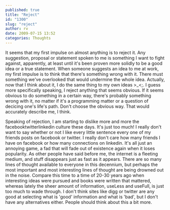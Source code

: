 ```yaml
---
published: true
title: "Reject"
id: "1300"
slug: "reject"
author: rv
date: 2009-07-15 13:52
categories: Thoughts
---
```

It seems that my first impulse on almost anything is to reject it. Any suggestion, proposal or statement spoken to me is something I want to fight against, apparently, at least until it's been proven more solidly to be a good idea or a true statement. When someone suggests an idea to me at work, my first impulse is to think that there's something wrong with it. There must something we've overlooked that would undermine the whole idea. Actually, now that I think about it, I do the same thing to my own ideas &gt;_&lt;;. I guess more specifically speaking, I reject anything that seems obvious. If it seems obvious to do something in a certain way, there's probably something wrong with it, no matter if it's a programming matter or a question of decicing one's life's path. Don't choose the obvious way. That would accurately describe me, I think.

Speaking of rejection, I am starting to dislike more and more the facebooktwitterlinkedin culture these days. It's just too much! I really don't want to say whether or not I like every little sentence every one of my friends posts on facebook or twitter. I really don't care how many friends I have on facebook or how many connections on linkedin. It's all just an annoying game, a fad that will fade out of existence again when it loses popularity. As other people have said before me, the internet is a fleeting medium, and stuff disappears just as fast as it appears. There are so many lines of thought available to everyone in this decennium, but perhaps the most important and most interesting lines of thought are being drowned out in the noise. Compare this time to a time of 20-30 years ago when interesting ideas were pursued and books were written that mattered, whereas lately the sheer amount of information, useLess and useFull, is just too much to wade through. I don't think sites like digg or twitter are any good at selecting what is 'good' information and what is 'bad', but I don't have any alternatives either. People should think about this a bit more.